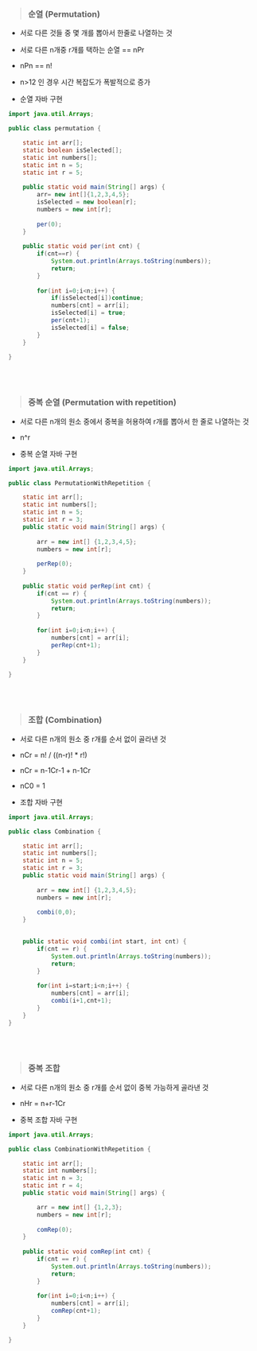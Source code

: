 >### 순열 (Permutation)

- 서로 다른 것들 중 몇 개를 뽑아서 한줄로 나열하는 것
- 서로 다른 n개중 r개를 택하는 순열 == nPr
- nPn == n!
- n>12 인 경우 시간 복잡도가 폭발적으로 증가

- 순열 자바 구현

```java
import java.util.Arrays;

public class permutation {

	static int arr[]; 
	static boolean isSelected[];
	static int numbers[];
	static int n = 5;
	static int r = 5;
	
	public static void main(String[] args) {
		arr= new int[]{1,2,3,4,5};
		isSelected = new boolean[r];
		numbers = new int[r];
		
		per(0);
	}
	
	public static void per(int cnt) {
		if(cnt==r) {
			System.out.println(Arrays.toString(numbers));
			return;
		}
		
		for(int i=0;i<n;i++) {
			if(isSelected[i])continue;
			numbers[cnt] = arr[i];
			isSelected[i] = true;
			per(cnt+1);
			isSelected[i] = false;
		}
	}

}
```

<br>
<br>

> ### 중복 순열 (Permutation with repetition)

- 서로 다른 n개의 원소 중에서 중복을 허용하여 r개를 뽑아서 한 줄로 나열하는 것
- n^r

- 중복 순열 자바 구현

```java
import java.util.Arrays;

public class PermutationWithRepetition {

	static int arr[];
	static int numbers[];
	static int n = 5;
	static int r = 3;
	public static void main(String[] args) {
		
		arr = new int[] {1,2,3,4,5};
		numbers = new int[r];
		
		perRep(0);
	}
	
	public static void perRep(int cnt) {
		if(cnt == r) {
			System.out.println(Arrays.toString(numbers));
			return;
		}
		
		for(int i=0;i<n;i++) {
			numbers[cnt] = arr[i];
			perRep(cnt+1);
		}
	}

}
```

<br>
<br>

> ### 조합 (Combination)

- 서로 다른 n개의 원소 중 r개를 순서 없이 골라낸 것
- nCr = n! / ((n-r)! * r!)
- nCr = n-1Cr-1 + n-1Cr
- nC0 = 1

- 조합 자바 구현

```java
import java.util.Arrays;

public class Combination {

	static int arr[];
	static int numbers[];
	static int n = 5;
	static int r = 3;
	public static void main(String[] args) {
		
		arr = new int[] {1,2,3,4,5};
		numbers = new int[r];
		
		combi(0,0);
	}

	
	public static void combi(int start, int cnt) {
		if(cnt == r) {
			System.out.println(Arrays.toString(numbers));
			return;
		}
		
		for(int i=start;i<n;i++) {
			numbers[cnt] = arr[i];
			combi(i+1,cnt+1);
		}
	}
}
```


<br>
<br>

> ### 중복 조합

- 서로 다른 n개의 원소 중 r개를 순서 없이 중복 가능하게 골라낸 것
- nHr = n+r-1Cr

- 중복 조합 자바 구현

```java
import java.util.Arrays;

public class CombinationWithRepetition {

	static int arr[];
	static int numbers[];
	static int n = 3;
	static int r = 4;
	public static void main(String[] args) {

		arr = new int[] {1,2,3};
		numbers = new int[r];
		
		comRep(0);
	}
	
	public static void comRep(int cnt) {
		if(cnt == r) {
			System.out.println(Arrays.toString(numbers));
			return;
		}
		
		for(int i=0;i<n;i++) {
			numbers[cnt] = arr[i];
			comRep(cnt+1);
		}
	}

}
```
